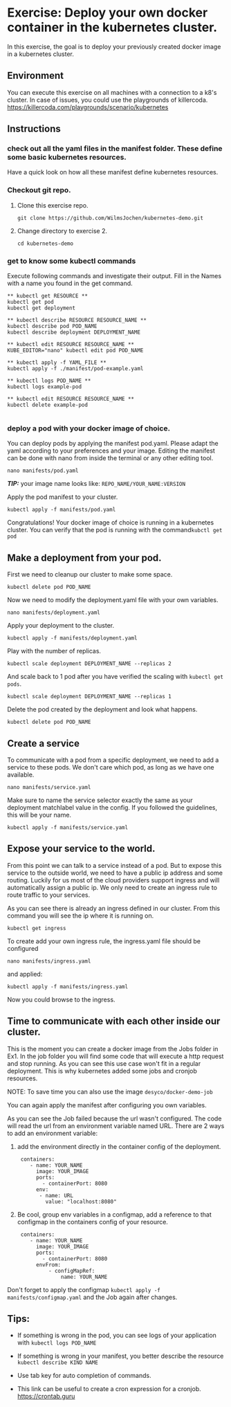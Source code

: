 # Exercise: Deploy your own docker container in the kubernetes cluster.
In this exercise, the goal is to deploy your previously created docker image in a kubernetes cluster.


## Environment
You can execute this exercise on all machines with a connection to a k8's cluster. In case of issues, you could use the playgrounds of killercoda.
https://killercoda.com/playgrounds/scenario/kubernetes

## Instructions

### check out all the yaml files in the manifest folder. These define some basic kubernetes resources.
Have a quick look on how all these manifest define kubernetes resources.

### Checkout git repo.

1. Clone this exercise repo.
    ```
    git clone https://github.com/WilmsJochen/kubernetes-demo.git
    ```
3. Change directory to exercise 2.
    ```
    cd kubernetes-demo
    ```

### get to know some kubectl commands

Execute following commands and investigate their output. Fill in the Names with a name you found in the get command.

```
** kubectl get RESOURCE **
kubectl get pod
kubectl get deployment

** kubectl describe RESOURCE RESOURCE_NAME **
kubectl describe pod POD_NAME
kubectl describe deployment DEPLOYMENT_NAME

** kubectl edit RESOURCE RESOURCE_NAME **
KUBE_EDITOR="nano" kubectl edit pod POD_NAME

** kubectl apply -f YAML_FILE **
kubectl apply -f ./manifest/pod-example.yaml

** kubectl logs POD_NAME **
kubectl logs example-pod       

** kubectl edit RESOURCE RESOURCE_NAME **
kubectl delete example-pod
    
```

### deploy a pod with your docker image of choice.

You can deploy pods by applying the manifest pod.yaml. Please adapt the yaml according to your preferences and your image.
Editing the manifest can be done with nano from inside the terminal or any other editing tool. 

```
nano manifests/pod.yaml
```
**_TIP:_**  your image name looks like: `REPO_NAME/YOUR_NAME:VERSION `

Apply the pod manifest to your cluster.
```
kubectl apply -f manifests/pod.yaml
```

Congratulations! Your docker image of choice is running in a kubernetes cluster.
You can verify that the pod is running with the command`kubctl get pod`

## Make a deployment from your pod.

First we need to cleanup our cluster to make some space.
```
kubectl delete pod POD_NAME
```

Now we need to modify the deployment.yaml file with your own variables.
```
nano manifests/deployment.yaml
```

Apply your deployment to the cluster.
```
kubectl apply -f manifests/deployment.yaml
```
Play with the number of replicas.

```
kubectl scale deployment DEPLOYMENT_NAME --replicas 2
```

And scale back to 1 pod after you have verified the scaling with `kubectl get pods`.
```
kubectl scale deployment DEPLOYMENT_NAME --replicas 1
```
Delete the pod created by the deployment and look what happens. 
```
kubectl delete pod POD_NAME
```

## Create a service
To communicate with a pod from a specific deployment, we need to add a service to these pods. We don't care which pod, as long as we have one available.
```
nano manifests/service.yaml
```
Make sure to name the service selector exactly the same as your deployment matchlabel value in the config.
If you followed the guidelines, this will be your name.

```
kubectl apply -f manifests/service.yaml
```

## Expose your service to the world.
From this point we can talk to a service instead of a pod. But to expose this service to the outside world, we need to have a public ip address and some routing. 
Luckily for us most of the cloud providers support ingress and will automatically assign a public ip.
We only need to create an ingress rule to route traffic to your services.

As you can see there is already an ingress defined in our cluster. From this command you will see the ip where it is running on.
```
kubectl get ingress
```
To create add your own ingress rule, the ingress.yaml file should be configured
```
nano manifests/ingress.yaml
```
and applied:
```
kubectl apply -f manifests/ingress.yaml
```

Now you could browse to the ingress.

## Time to communicate with each other inside our cluster. 

This is the moment you can create a docker image from the Jobs folder in Ex1. In the job folder you will find some code that will execute a http request and stop running.
As you can see this use case won't fit in a regular deployment. This is why kubernetes added some jobs and cronjob resources.

NOTE: To save time you can also use the image `desyco/docker-demo-job`

You can again apply the manifest after configuring you own variables.

As you can see the Job failed because the url wasn't configured. The code will read the url from an environment variable named URL.
There are 2 ways to add an environment variable: 

1. add the environment directly in the container config of the deployment.
    ```
     containers:     
        - name: YOUR_NAME
          image: YOUR_IMAGE
          ports:
            - containerPort: 8080
          env:
           - name: URL
             value: "localhost:8080"
    ```
2. Be cool, group env variables in a configmap, add a reference to that configmap in the containers config of your resource.
    ```
     containers:     
        - name: YOUR_NAME
          image: YOUR_IMAGE
          ports:
            - containerPort: 8080
          envFrom:
              - configMapRef:
                  name: YOUR_NAME
    ```

 Don't forget to apply the configmap `kubectl apply -f manifests/configmap.yaml` and the Job again after changes.


## Tips:
- If something is wrong in the pod, you can see logs of your application with `kubectl logs POD_NAME`

- If something is wrong in your manifest, you better describe the resource `kubectl describe KIND NAME`

- Use tab key for auto completion of commands.

- This link can be useful to create a cron expression for a cronjob.
https://crontab.guru
